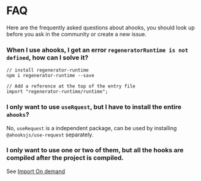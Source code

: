 # FAQ

Here are the frequently asked questions about ahooks, you should look up before you ask in the community or create a new issue.

### When I use ahooks, I get an error `regeneratorRuntime is not defined`, how can I solve it?

```
// install regenerator-runtime
npm i regenerator-runtime --save

// Add a reference at the top of the entry file
import "regenerator-runtime/runtime";
```

### I only want to use `useRquest`, but I have to install the entire `ahooks`?

No, `useRequest` is a independent package, can be used by installing `@ahooksjs/use-request` separately.

### I only want to use one or two of them, but all the hooks are compiled after the project is compiled.

See [Import On demand](/docs/getting-started?anchor=import-on-demand)
